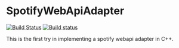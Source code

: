 # SpotifyWebApiAdapter

[![Build Status](https://travis-ci.org/towa7bc/SpotifyWebApiAdapter.svg?branch=master)](https://travis-ci.org/towa7bc/SpotifyWebApiAdapter)
[![Build status](https://ci.appveyor.com/api/projects/status/ro4lbfoa7n0sy74c/branch/master?svg=true)](https://ci.appveyor.com/project/towa7bc/SpotifyWebApiAdapter/branch/master)

This is the first try in implementing a spotify webapi adapter in C++.
